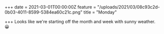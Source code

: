 +++
date = 2021-03-01T00:00:00Z
feature = "/uploads/2021/03/08c93c2d-0b03-4011-8599-5384ea60c21c.png"
title = "Monday"

+++
Looks like we're starting off the month and week with sunny weather. 😀